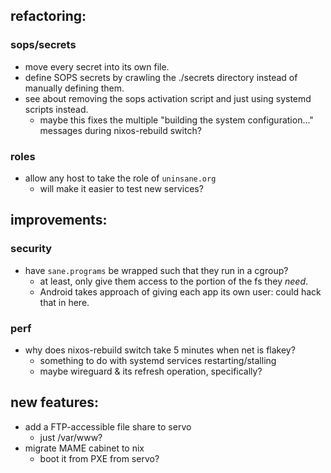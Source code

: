 ## refactoring:
### sops/secrets
- move every secret into its own file.
- define SOPS secrets by crawling the ./secrets directory instead of manually defining them.
- see about removing the sops activation script and just using systemd scripts instead.
    - maybe this fixes the multiple "building the system configuration..." messages during nixos-rebuild switch?

### roles
- allow any host to take the role of `uninsane.org`
    - will make it easier to test new services?

## improvements:
### security
- have `sane.programs` be wrapped such that they run in a cgroup?
    - at least, only give them access to the portion of the fs they *need*.
    - Android takes approach of giving each app its own user: could hack that in here.

### perf
- why does nixos-rebuild switch take 5 minutes when net is flakey?
    - something to do with systemd services restarting/stalling
    - maybe wireguard & its refresh operation, specifically?


## new features:
- add a FTP-accessible file share to servo
    - just /var/www?
- migrate MAME cabinet to nix
    - boot it from PXE from servo?
